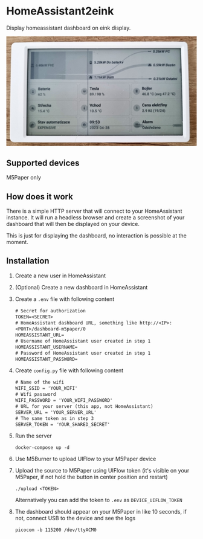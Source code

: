 # HomeAssistant2eink

Display homeassistant dashboard on eink display.

![Screenshot on M5Paper](screenshot.jpg)

## Supported devices

M5Paper only

## How does it work

There is a simple HTTP server that will connect to your HomeAssistant instance. It will run a headless browser
and create a screenshot of your dashboard that will then be displayed on your device.

This is just for displaying the dashboard, no interaction is possible at the moment.

## Installation

1. Create a new user in HomeAssistant
2. (Optional) Create a new dashboard in HomeAssistant
3. Create a `.env` file with following content

    ```
    # Secret for authorization
    TOKEN=<SECRET>
    # HomeAssistant dashboard URL, something like http://<IP>:<PORT>/dashboard-m5paper/0
    HOMEASSISTANT_URL=
    # Username of HomeAssistant user created in step 1
    HOMEASSISTANT_USERNAME=
    # Password of HomeAssistant user created in step 1
    HOMEASSISTANT_PASSWORD=
    ```
4. Create `config.py` file with following content

    ```
    # Name of the wifi
    WIFI_SSID = 'YOUR_WIFI'
    # Wifi password
    WIFI_PASSWORD = 'YOUR_WIFI_PASSWORD'
    # URL for your server (this app, not HomeAssistant)
    SERVER_URL = 'YOUR_SERVER_URL'
    # The same token as in step 3
    SERVER_TOKEN = 'YOUR_SHARED_SECRET'
    ```

5. Run the server

    ```
    docker-compose up -d
    ```

6. Use M5Burner to upload UIFlow to your M5Paper device

7. Upload the source to M5Paper using UIFlow token (it's visible on your M5Paper, if not hold the button in center position and restart)

    ```
    ./upload <TOKEN>
    ```

    Alternatively you can add the token to `.env` as `DEVICE_UIFLOW_TOKEN`

8. The dashboard should appear on your M5Paper in like 10 seconds, if not, connect USB to the device and see the logs

    ```
    picocom -b 115200 /dev/ttyACM0
    ```

